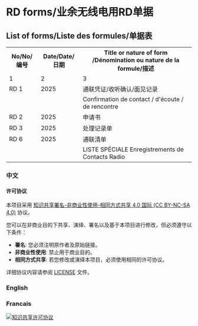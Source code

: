 ﻿# RD forms/业余无线电用RD单据

## List of forms/Liste des formules/单据表
<table>
  
<tr>
<th>No/No/编号</th>
<th>Date/Date/日期</th>
<th>Title or nature of form /Dénomination ou nature de la formule/描述</th></tr>

<tr><td>1</td><td>2</td>
<td>3</td>
</tr>

<tr><td>RD 1</td>
<td>2025</td><td>通联凭证/收听确认/面见记录</td></tr>
<tr><td></td>
<td></td><td>Confirmation de contact / d'écoute / de rencontre</td></tr>
<tr><td>RD 2</td><td>2025</td>
<td>申请书</td>
</tr>
<tr><td>RD 3</td><td>2025</td>
<td>处理记录单</td>
</tr>
<tr><td>RD 6</td><td>2025</td>
<td>通联清单</td>
</tr>
<tr><td></td>
<td></td><td>LISTE SPÉCIALE Enregistrements de Contacts Radio</td></tr>
</table>

### 中文

#### 许可协议
本项目采用 [知识共享署名-非商业性使用-相同方式共享 4.0 国际 (CC BY-NC-SA 4.0)](https://creativecommons.org/licenses/by-nc-sa/4.0/deed.zh) 协议。

您可以在非商业目的下共享、演绎、署名以及基于本项目进行修改，但必须遵守以下条件：
- **署名**: 您必须注明原作者及原始链接。
- **非商业性使用**: 禁止用于商业目的。
- **相同方式共享**: 若您修改或演绎本项目，必须使用相同的许可协议。

详细协议内容请参阅 [LICENSE](./LICENSE) 文件。

### English

### Francais



[![知识共享许可协议](https://i.creativecommons.org/l/by-nc-sa/4.0/88x31.png)](https://creativecommons.org/licenses/by-nc-sa/4.0/deed.zh)
